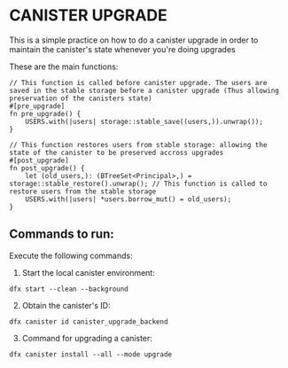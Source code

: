 # CANISTER UPGRADE 

This is a simple practice on how to do a canister upgrade in order to maintain the canister's state whenever you're doing upgrades 

These are the main functions: 
```
// This function is called before canister upgrade. The users are saved in the stable storage before a canister upgrade (Thus allowing preservation of the canisters state) 
#[pre_upgrade] 
fn pre_upgrade() {
    USERS.with(|users| storage::stable_save((users,)).unwrap()); 
}

// This function restores users from stable storage: allowing the state of the canister to be preserved accross upgrades
#[post_upgrade] 
fn post_upgrade() {
    let (old_users,): (BTreeSet<Principal>,) = storage::stable_restore().unwrap(); // This function is called to restore users from the stable storage 
    USERS.with(|users| *users.borrow_mut() = old_users); 
}
```

## Commands to run: 
Execute the following commands:

1. Start the local canister environment: 
```
dfx start --clean --background
``` 

2. Obtain the canister's ID: 
```
dfx canister id canister_upgrade_backend
```

3. Command for upgrading a canister: 
```
dfx canister install --all --mode upgrade 
```